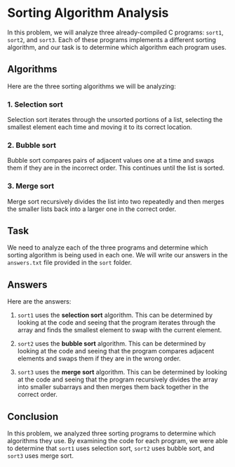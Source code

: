 # Sorting Algorithm Analysis

In this problem, we will analyze three already-compiled C programs: `sort1`, `sort2`, and `sort3`. Each of these programs implements a different sorting algorithm, and our task is to determine which algorithm each program uses.

## Algorithms

Here are the three sorting algorithms we will be analyzing:

### 1. Selection sort

Selection sort iterates through the unsorted portions of a list, selecting the smallest element each time and moving it to its correct location.

### 2. Bubble sort

Bubble sort compares pairs of adjacent values one at a time and swaps them if they are in the incorrect order. This continues until the list is sorted.

### 3. Merge sort

Merge sort recursively divides the list into two repeatedly and then merges the smaller lists back into a larger one in the correct order.

## Task

We need to analyze each of the three programs and determine which sorting algorithm is being used in each one. We will write our answers in the `answers.txt` file provided in the `sort` folder.

## Answers

Here are the answers:

1. `sort1` uses the __selection sort__ algorithm. This can be determined by looking at the code and seeing that the program iterates through the array and finds the smallest element to swap with the current element.

2. `sort2` uses the __bubble sort__ algorithm. This can be determined by looking at the code and seeing that the program compares adjacent elements and swaps them if they are in the wrong order.

3. `sort3` uses the __merge sort__ algorithm. This can be determined by looking at the code and seeing that the program recursively divides the array into smaller subarrays and then merges them back together in the correct order.

## Conclusion

In this problem, we analyzed three sorting programs to determine which algorithms they use. By examining the code for each program, we were able to determine that `sort1` uses selection sort, `sort2` uses bubble sort, and `sort3` uses merge sort.

